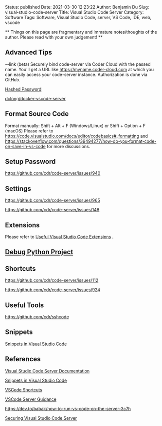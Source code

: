 Status: published
Date: 2021-03-30 12:23:22
Author: Benjamin Du
Slug: visual-studio-code-server
Title: Visual Studio Code Server
Category: Software
Tags: Software, Visual Studio Code, server, VS Code, IDE, web, vscode

**
Things on this page are fragmentary and immature notes/thoughts of the author.
Please read with your own judgement!
**



## Advanced Tips

--link                 (beta) Securely bind code-server via Coder Cloud with the passed name. You'll get a URL like
                             https://myname.coder-cloud.com at which you can easily access your code-server instance.
                             Authorization is done via GitHub.

[Hashed Password](https://github.com/cdr/code-server/blob/v3.8.0/doc/FAQ.md#can-i-store-my-password-hashed)

[dclong/docker-vscode-server](https://github.com/dclong/docker-vscode-server)

## Format Source Code

Format manually: Shift + Alt + F (Windows/Linux) or Shift + Option + F (macOS)
Please refer to
https://code.visualstudio.com/docs/editor/codebasics#_formatting
and
https://stackoverflow.com/questions/39494277/how-do-you-format-code-on-save-in-vs-code
for more discussions.

## Setup Password

https://github.com/cdr/code-server/issues/940

## Settings

https://github.com/cdr/code-server/issues/965

https://github.com/cdr/code-server/issues/148


## Extensions

Please refer to 
[Useful Visual Studio Code Extensions](http://www.legendu.net/misc/blog/useful-visual-studio-code-extensions)
.

## [Debug Python Project](http://www.legendu.net/misc/blog/debug-python-project-in-visual-studio-code)

## Shortcuts

https://github.com/cdr/code-server/issues/112

https://github.com/cdr/code-server/issues/924

## Useful Tools

https://github.com/cdr/sshcode

## Snippets

[Snippets in Visual Studio Code](https://code.visualstudio.com/docs/editor/userdefinedsnippets)

## References

[Visual Studio Code Server Documentation](https://github.com/cdr/code-server/tree/master/doc)

[Snippets in Visual Studio Code](https://code.visualstudio.com/docs/editor/userdefinedsnippets)

[VSCode Shortcuts](http://www.legendu.net/misc/blog/vscode-tips/#shortcuts)

[VSCode Server Guidance](https://github.com/cdr/code-server/blob/master/doc/guide.md)

https://dev.to/babak/how-to-run-vs-code-on-the-server-3c7h

[Securing Visual Studio Code Server](https://www.pomerium.io/recipes/vs-code-server.html#background)
